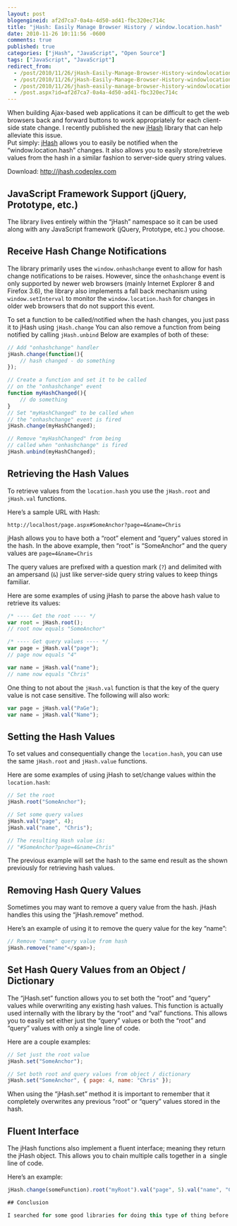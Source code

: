 ```yaml
---
layout: post
blogengineid: af2d7ca7-0a4a-4d50-ad41-fbc320ec714c
title: "jHash: Easily Manage Browser History / window.location.hash"
date: 2010-11-26 10:11:56 -0600
comments: true
published: true
categories: ["jHash", "JavaScript", "Open Source"]
tags: ["JavaScript", "JavaScript"]
redirect_from: 
  - /post/2010/11/26/jHash-Easily-Manage-Browser-History-windowlocationhash.aspx
  - /post/2010/11/26/jHash-Easily-Manage-Browser-History-windowlocationhash
  - /post/2010/11/26/jhash-easily-manage-browser-history-windowlocationhash
  - /post.aspx?id=af2d7ca7-0a4a-4d50-ad41-fbc320ec714c
---
```

<!-- more -->

When building Ajax-based web applications it can be difficult to get the web browsers back and forward buttons to work appropriately for each client-side state change. I recently published the new <a href="http://jhash.codeplex.com">jHash</a> library that can help alleviate this issue.  
Put simply: <a href="http://jhash.codeplex.com">jHash</a> allows you to easily be notified when the “window.location.hash” changes. It also allows you to easily store/retrieve values from the hash in a similar fashion to server-side query string values.

Download: <a href="http://jhash.codeplex.com">http://jhash.codeplex.com</a>

## JavaScript Framework Support (jQuery, Prototype, etc.)

The library lives entirely within the “jHash” namespace so it can be used along with any JavaScript framework (jQuery, Prototype, etc.) you choose.  

## Receive Hash Change Notifications

The library primarily uses the `window.onhashchange` event to allow for hash change notifications to be raises. However, since the `onhashchange` event is only supported by newer web browsers (mainly Internet Explorer 8 and Firefox 3.6), the library also implements a fall back mechanism using `window.setInterval` to monitor the `window.location.hash` for changes in older web browsers that do not support this event.

To set a function to be called/notified when the hash changes, you just pass it to jHash using `jHash.change` You can also remove a function from being notified by calling `jHash.unbind` Below are examples of both of these:

```javascript
// Add "onhashchange" handler
jHash.change(function(){
    // hash changed - do something
});

// Create a function and set it to be called
// on the "onhashchange" event
function myHashChanged(){
    // do something
}
// Set "myHashChanged" to be called when
// the "onhashchange" event is fired
jHash.change(myHashChanged);

// Remove "myHashChanged" from being
// called when "onhashchange" is fired
jHash.unbind(myHashChanged);
```

## Retrieving the Hash Values

To retrieve values from the `location.hash` you use the `jHash.root` and `jHash.val` functions.

Here’s a sample URL with Hash:

```url
http://localhost/page.aspx#SomeAnchor?page=4&name=Chris
```

jHash allows you to have both a “root” element and “query” values stored in the hash. In the above example, then “root” is “SomeAnchor” and the query values are `page=4&name=Chris`

The query values are prefixed with a question mark (`?`) and delimited with an ampersand (`&`) just like server-side query string values to keep things familiar.

Here are some examples of using jHash to parse the above hash value to retrieve its values:

```javascript
/* ---- Get the root ---- */
var root = jHash.root();
// root now equals "SomeAnchor"

/* ---- Get query values ---- */
var page = jHash.val("page");
// page now equals "4"

var name = jHash.val("name");
// name now equals "Chris"
```

One thing to not about the `jHash.val` function is that the key of the query value is not case sensitive. The following will also work:

```javascript
var page = jHash.val("PaGe");
var name = jHash.val("Name");
```

## Setting the Hash Values

To set values and consequentially change the `location.hash`, you can use the same `jHash.root` and `jHash.value` functions.

Here are some examples of using jHash to set/change values within the `location.hash`:

```javascript
// Set the root
jHash.root("SomeAnchor");

// Set some query values
jHash.val("page", 4);
jHash.val("name", "Chris");

// The resulting Hash value is:
// "#SomeAnchor?page=4&name=Chris"
```

The previous example will set the hash to the same end result as the shown previously for retrieving hash values.

## Removing Hash Query Values

Sometimes you may want to remove a query value from the hash. jHash handles this using the “jHash.remove” method.

Here’s an example of using it to remove the query value for the key “name”:

```javascript
// Remove "name" query value from hash
jHash.remove("name"</span>);
```

## Set Hash Query Values from an Object / Dictionary

The “jHash.set” function allows you to set both the “root” and “query” values while overwriting any existing hash values. This function is actually used internally with the library by the “root” and “val” functions. This allows you to easily set either just the “query” values or both the “root” and “query” values with only a single line of code.

Here are a couple examples:

```javascript
// Set just the root value
jHash.set("SomeAnchor");

// Set both root and query values from object / dictionary
jHash.set("SomeAnchor", { page: 4, name: "Chris" });
```

When using the “jHash.set” method it is important to remember that it completely overwrites any previous “root” or “query” values stored in the hash.

## Fluent Interface

The jHash functions also implement a fluent interface; meaning they return the jHash object. This allows you to chain multiple calls together in a&#160; single line of code.

Here’s an example:

```javascript
jHash.change(someFunction).root("myRoot").val("page", 5).val("name", "Chris");

## Conclusion

I searched for some good libraries for doing this type of thing before I began writing jHash. As you have probably assumed, I did not find anything that quite fit my liking. Consequentially, we all have <a href="http://jhash.codeplex.com">jHash</a> to use in our applications as desired.
